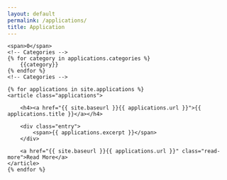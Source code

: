 ```yaml
---
layout: default
permalink: /applications/
title: Application
---
```


<div class="posts font-small">

    <span>0</span>
    <!-- Categories -->
    {% for category in applications.categories %}
        {{category}}
    {% endfor %}
    <!-- Categories -->

    {% for applications in site.applications %}
    <article class="applications">

        <h4><a href="{{ site.baseurl }}{{ applications.url }}">{{ applications.title }}</a></h4>

        <div class="entry">
            <span>{{ applications.excerpt }}</span>
        </div>

        <a href="{{ site.baseurl }}{{ applications.url }}" class="read-more">Read More</a>
    </article>
    {% endfor %}
</div>
